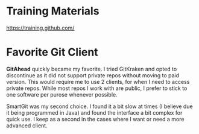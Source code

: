 # Training Materials

https://training.github.com/

# Favorite Git Client

**GitAhead** quickly became my favorite. I tried GitKraken and opted to discontinue as it did not support private repos without moving to paid version. This would require me to use 2 clients, for when I need to access private repos. While most repos I work with are public, I prefer to stick to one software per purose whenever possible.

SmartGit was my second choice. I found it a bit slow at times (I believe due it being programmed in Java) and found the interface a bit complex for quick use. I keep as a second in the cases where I want or need a more advanced client.
